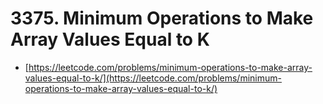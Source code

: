 # 3375. Minimum Operations to Make Array Values Equal to K

- [https://leetcode.com/problems/minimum-operations-to-make-array-values-equal-to-k/](https://leetcode.com/problems/minimum-operations-to-make-array-values-equal-to-k/)
